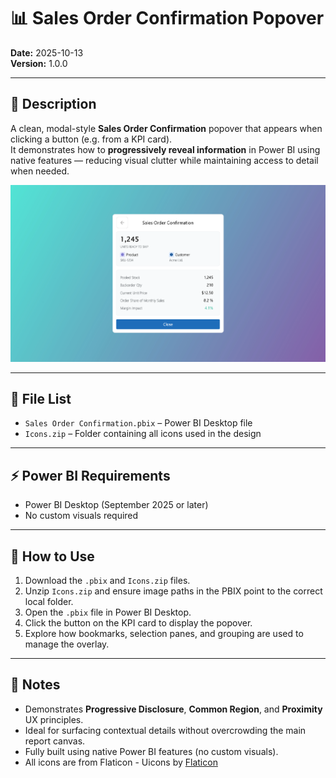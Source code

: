 # 📊 Sales Order Confirmation Popover

**Date:** 2025-10-13  
**Version:** 1.0.0

---

## 📝 Description

A clean, modal-style **Sales Order Confirmation** popover that appears when clicking a button (e.g. from a KPI card).  
It demonstrates how to **progressively reveal information** in Power BI using native features — reducing visual clutter while maintaining access to detail when needed.

![Preview](../../Images/Pop-over%20Detail.png)

---

## 📂 File List

- `Sales Order Confirmation.pbix` – Power BI Desktop file  
- `Icons.zip` – Folder containing all icons used in the design

---

## ⚡ Power BI Requirements

- Power BI Desktop (September 2025 or later)  
- No custom visuals required

---

## 🧭 How to Use

1. Download the `.pbix` and `Icons.zip` files.  
2. Unzip `Icons.zip` and ensure image paths in the PBIX point to the correct local folder.  
3. Open the `.pbix` file in Power BI Desktop.  
4. Click the button on the KPI card to display the popover.  
5. Explore how bookmarks, selection panes, and grouping are used to manage the overlay.

---

## 📝 Notes

- Demonstrates **Progressive Disclosure**, **Common Region**, and **Proximity** UX principles.  
- Ideal for surfacing contextual details without overcrowding the main report canvas.  
- Fully built using native Power BI features (no custom visuals).  
- All icons are from Flaticon - Uicons by <a href="https://www.flaticon.com/uicons">Flaticon</a>
